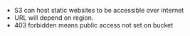- S3 can host static websites to be accessible over internet 
- URL will depend on region.
- 403 forbidden means public access not set on bucket